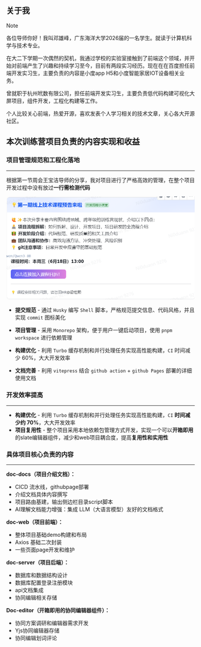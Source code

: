 ## 关于我

> [!NOTE]
>
> 各位导师你好！我叫邓雄峰，广东海洋大学2026届的一名学生。就读于计算机科学与技术专业。
>
> 在大二下学期一次偶然的契机，我通过学校的实验室接触到了前端这个领域，并开始对前端产生了兴趣和持续学习至今，目前有两段实习经历。现在在在百度担任前端开发实习生，主要负责的内容是小度app H5和小度智能家居IOT设备相关业务。
>
> 曾就职于杭州玳数有限公司，担任前端开发实习生，主要负责低代码构建可视化大屏项目，组件开发，工程化构建等工作。
>
> 个人比较关心前端，热爱开源，喜欢发表个人学习相关的技术文章，关心各大开源社区。

## 本次训练营项目负责的内容实现和收益

### 项目管理规范和工程化落地

---

根据第一节周会王宝洁导师的分享，我对项目进行了严格高效的管理，在整个项目开发过程中没有放过**一行需检测代码**

![image-20250707224124119](./image/image-20250707224124119.png)

- **提交规范** - 通过 `Husky` 编写 `Shell` 脚本，严格规范提交信息、代码风格，并且实现 `commit` 图标美化

- **项目管理** - 采用 `Monorepo` 架构，便于用户一键启动项目，使用 `pnpm workspace` 进行依赖管理

- **构建优化** - 利用 `Turbo` 缓存机制和并行处理任务实现高性能构建，`CI` 时间减少 60%，大大开发效率

- **文档完善** - 利用 `vitepress` 结合 `github action` + `github Pages` 部署的详细使用文档 

  

### 开发效率提高

----



- **构建优化** - 利用 `Turbo` 缓存机制和并行处理任务实现高性能构建，`CI` **时间减少约 70%**，大大开发效率
- **项目复用性** - 整个项目采用本地依赖包管理方式开发，实现一个可以**开箱即用**的slate编辑器组件，减少和web项目耦合度，提高**复用性和实用性**



### 具体项目核心负责的内容

---



**doc-docs（项目介绍文档）：**

- CICD 流水线，githubpage部署
- 介绍文档具体内容撰写
- 项目路由基建，输出侧边栏目录script脚本
- AI理解文档能力增强：集成 LLM（大语言模型）友好的文档格式

**doc-web（项目前端）：**

- 整体项目基础demo构建和布局
- Axios 基础二次封装
- 一些页面page开发和维护

**doc-server（项目后端）：**

- 数据库和数据结构设计
- 数据库配置登录注册模块
- api文档集成
- 协同编辑相关存储

**Doc-editor（开箱即用的协同编辑器组件）：**

- 协同方案调研和编辑器需求开发
- Yjs协同编辑器存储
- 协同编辑划词评论

## 

